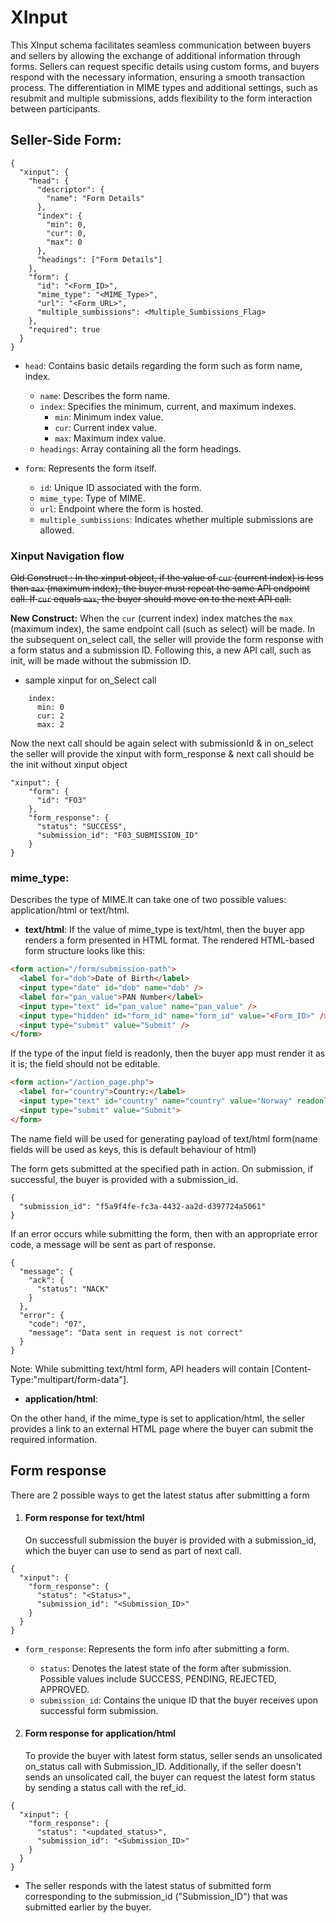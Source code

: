 # XInput

This XInput schema facilitates seamless communication between buyers and sellers by allowing the exchange of additional information through forms.
Sellers can request specific details using custom forms, and buyers respond with the necessary information, ensuring a smooth transaction process.
The differentiation in MIME types and additional settings, such as resubmit and multiple submissions, adds flexibility to the form interaction between participants.

## Seller-Side Form:

```
{
  "xinput": {
    "head": {
      "descriptor": {
        "name": "Form Details"
      },
      "index": {
        "min": 0,
        "cur": 0,
        "max": 0
      },
      "headings": ["Form Details"]
    },
    "form": {
      "id": "<Form_ID>",
      "mime_type": "<MIME_Type>",
      "url": "<Form_URL>",
      "multiple_sumbissions": <Multiple_Sumbissions_Flag>
    },
    "required": true
  }
}
```

- `head`: Contains basic details regarding the form such as form name, index.

  - `name`: Describes the form name.
  - `index`: Specifies the minimum, current, and maximum indexes.
    - `min`: Minimum index value.
    - `cur`: Current index value.
    - `max`: Maximum index value.
  - `headings`: Array containing all the form headings.

- `form`: Represents the form itself.

  - `id`: Unique ID associated with the form.
  - `mime_type`: Type of MIME.
  - `url`: Endpoint where the form is hosted.
  - `multiple_sumbissions`: Indicates whether multiple submissions are allowed.
  
### Xinput Navigation flow
~~Old Construct : In the xinput object, if the value of `cur` (current index) is less than `max` (maximum index), the buyer must repeat the same API endpoint call. If `cur` equals `max`, the buyer should move on to the next API call.~~

**New Construct:** When the `cur` (current index) index matches the `max` (maximum index), the same endpoint call (such as select) will be made. In the subsequent on_select call, the seller will provide the form response with a form status and a submission ID. Following this, a new API call, such as init, will be made without the submission ID.

- sample xinput for on_Select call   
```
    index:
      min: 0
      cur: 2
      max: 2
```
Now the next call should be again select with submissionId & in on_select the seller will provide the xinput with form_response & next call should be the init without xinput object
```
"xinput": {
    "form": {
      "id": "FO3"
    },
    "form_response": {
      "status": "SUCCESS",
      "submission_id": "F03_SUBMISSION_ID"
    }
}    
```


 ### mime_type: 
 Describes the type of MIME.It can take one of two possible values: application/html or text/html. 
  - **text/html**: If the value of mime_type is text/html, then the buyer app renders a form presented in HTML format. The rendered HTML-based form structure looks like this:

````html
<form action="/form/submission-path">
  <label for="dob">Date of Birth</label>
  <input type="date" id="dob" name="dob" />
  <label for="pan_value">PAN Number</label>
  <input type="text" id="pan_value" name="pan_value" />
  <input type="hidden" id="form_id" name="form_id" value="<Form_ID>" />
  <input type="submit" value="Submit" />
</form>
````

If the type of the input field is readonly, then the buyer app must render it as it is; the field should not be editable.

````html
<form action="/action_page.php">
  <label for="country">Country:</label>
  <input type="text" id="country" name="country" value="Norway" readonly><br><br>
  <input type="submit" value="Submit">
</form>
````

The name field will be used for generating payload of text/html form(name fields will be used as keys, this is default behaviour of html)

The form gets submitted at the specified path in action. On submission, if successful, the buyer is provided with a submission_id.

```shell
{
  "submission_id": "f5a9f4fe-fc3a-4432-aa2d-d397724a5061"
}
```

If an error occurs while submitting the form, then with an appropriate error code, a message will be sent as part of response.

```shell
{
  "message": {
    "ack": {
      "status": "NACK"
    }
  },
  "error": {
    "code": "07",
    "message": "Data sent in request is not correct"
  }
}
```

Note: While submitting text/html form, API headers will contain [Content-Type:"multipart/form-data"].

  - **application/html**:

On the other hand, if the mime_type is set to application/html, the seller provides a link to an external HTML page where the buyer can submit the required information.

## Form response

There are 2 possible ways to get the latest status after submitting a form

1. #### Form response for text/html
   On successfull submission the buyer is provided with a submission_id, which the buyer can use to send as part of next call.

```shell
{
  "xinput": {
    "form_response": {
      "status": "<Status>",
      "submission_id": "<Submission_ID>"
    }
  }
}
```


- `form_response`: Represents the form info after submitting a form.

  - `status`: Denotes the latest state of the form after submission. Possible values include SUCCESS, PENDING, REJECTED, APPROVED.
  - `submission_id`: Contains the unique ID that the buyer receives upon successful form submission.

2. #### Form response for application/html
   To provide the buyer with latest form status, seller sends an unsolicated on_status call with Submission_ID. Additionally, if the seller doesn't sends an unsolicated call, the buyer can request the latest form status by sending a status call with the ref_id.

```shell
{
  "xinput": {
    "form_response": {
      "status": "<updated_status>",
      "submission_id": "<Submission_ID>"
    }
  }
}
```

- The seller responds with the latest status of submitted form corresponding to the submission_id ("Submission_ID") that was submitted earlier by the buyer.
